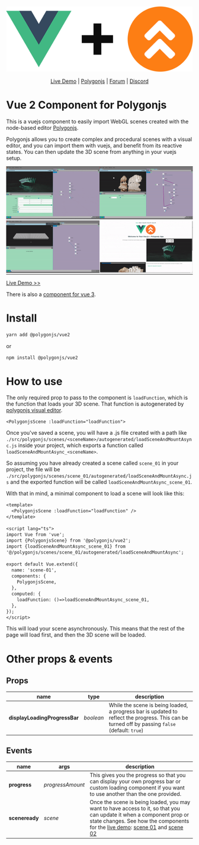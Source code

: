 
<p align="center">
<img src="https://github.com/polygonjs/polygonjs-assets/blob/master/tutorials/vue/logos.png?raw=true" alt="Vuejs + Polygonjs"></img>
</p>

<p align="center">
<a href="https://polygonjs.com/vue2">Live Demo</a> |
<a href="https://polygonjs.com">Polygonjs</a> |
<a href="https://polygonjs.com/forum">Forum</a> |
<a href="https://polygonjs.com/discord">Discord</a>
</p>


# Vue 2 Component for Polygonjs

This is a vuejs component to easily import WebGL scenes created with the node-based editor [Polygonjs](https://polygonjs.com).

Polygonjs allows you to create complex and procedural scenes with a visual editor, and you can import them with vuejs, and benefit from its reactive states. You can then update the 3D scene from anything in your vuejs setup.

<table style="margin:0px;padding:0px">
	<tr style="margin:0px;padding:0px">
		<td style="margin:0px;padding:0px"><img src="https://github.com/polygonjs/polygonjs-assets/blob/master/tutorials/vue/scene_01.gif?raw=true"></img></td>
		<td style="margin:0px;padding:0px"><img src="https://github.com/polygonjs/polygonjs-assets/blob/master/tutorials/vue/scene_02.gif?raw=true"></img></td>
	</tr>
	<tr style="margin:0px;padding:0px">
		<td style="margin:0px;padding:0px"><img src="https://github.com/polygonjs/polygonjs-assets/blob/master/tutorials/vue/scene_03.gif?raw=true"></img></td>
		<td style="margin:0px;padding:0px"><img src="https://github.com/polygonjs/polygonjs-assets/blob/master/tutorials/vue/vue_example.gif?raw=true"></img></td>
	</tr>
</table>

[Live Demo >>](https://polygonjs.com/vue2)

There is also a [component for vue 3](https://github.com/polygonjs/polygonjs-vue3).

# Install

``` bash
yarn add @polygonjs/vue2
```

or

``` bash
npm install @polygonjs/vue2
```

# How to use

The only required prop to pass to the component is `loadFunction`, which is the function that loads your 3D scene. That function is autogenerated by [polygonjs visual editor](https://polygonjs.com/docs/getting_started).

``` vue
<PolygonjsScene :loadFunction="loadFunction">
```

Once you've saved a scene, you will have a .js file created with a path like `./src/polygonjs/scenes/<sceneName>/autogenerated/loadSceneAndMountAsync.js` inside your project, which exports a function called `loadSceneAndMountAsync_<sceneName>`.

So assuming you have already created a scene called `scene_01` in your project, the file will be `./src/polygonjs/scenes/scene_01/autogenerated/loadSceneAndMountAsync.js` and the exported function will be called `loadSceneAndMountAsync_scene_01`.

With that in mind, a minimal component to load a scene will look like this:

``` vue
<template>
  <PolygonjsScene :loadFunction="loadFunction" />
</template>

<script lang="ts">
import Vue from 'vue';
import {PolygonjsScene} from '@polygonjs/vue2';
import {loadSceneAndMountAsync_scene_01} from '@/polygonjs/scenes/scene_01/autogenerated/loadSceneAndMountAsync';

export default Vue.extend({
  name: 'scene-01',
  components: {
    PolygonjsScene,
  },
  computed: {
    loadFunction: ()=>loadSceneAndMountAsync_scene_01,
  },
});
</script>
```

This will load your scene asynchronously. This means that the rest of the page will load first, and then the 3D scene will be loaded.

# Other props & events

## Props
| name | type | description |
|---|----|----|
| **displayLoadingProgressBar** | *boolean* | While the scene is being loaded, a progress bar is updated to reflect the progress. This can be turned off by passing `false` (default: `true`) |

## Events

| name | args | description |
|---|----|----|
| **progress** | *progressAmount* | This gives you the progress so that you can display your own progress bar or custom loading component if you want to use another than the one provided. |
| **sceneready** | *scene* | Once the scene is being loaded, you may want to have access to it, so that you can update it when a component prop or state changes. See how the components for the [live demo](https://polygonjs.com/vue2): [scene 01](https://github.com/polygonjs/polygonjs-vue2-example/blob/main/src/views/Scene01.vue) and [scene 02](https://github.com/polygonjs/polygonjs-vue2-example/blob/main/src/views/Scene02.vue) |



